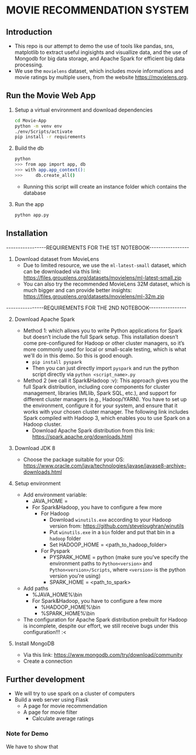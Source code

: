 # MOVIE RECOMMENDATION SYSTEM

## Introduction
- This repo is our attempt to demo the use of tools like pandas, sns, matplotlib to extract useful ingisights and visuallize data, and the use of Mongodb for big data storage, and Apache Spark for efficient big data processing.
- We use the `movielens` dataset, which includes movie informations and movie ratings by multiple users, from the website https://movielens.org.

## Run the Movie Web App
1. Setup a virtual environment and download dependencies
    ```sh
    cd Movie-App
    python -m venv env
    ./env/Scripts/activate
    pip install -r requirements
    ```

2. Build the db
    ```sh
    python
    >>> from app import app, db
    >>> with app.app_context():
    >>>     db.create_all()
    ```
    - Running this script will create an instance folder which contains the database

3. Run the app
    ```sh
    python app.py
    ```

## Installation
-----------------REQUIREMENTS FOR THE 1ST NOTEBOOK-----------------

1. Download dataset from MovieLens
    - Due to limited resource, we use the `ml-latest-small` dataset, which can be downloaded via this link: https://files.grouplens.org/datasets/movielens/ml-latest-small.zip
    - You can also try the recommended MovieLens 32M dataset, which is much bigger and can provide better insights: https://files.grouplens.org/datasets/movielens/ml-32m.zip
    

----------------REQUIREMENTS FOR THE 2ND NOTEBOOK----------------

2. Download Apache Spark
    - Method 1: which allows you to write Python applications for Spark but doesn’t include the full Spark setup. This installation doesn’t come pre-configured for Hadoop or other cluster managers, so it’s more commonly used for local or small-scale testing, which is what we'll do in this demo. So this is good enough.
        - `pip install pyspark`
        - Then you can just directly import `pyspark` and run the python script directly via `python <script_name>.py`
    - Method 2 (we call it Spark&Hadoop :v): This approach gives you the full Spark distribution, including core components for cluster management, libraries (MLlib, Spark SQL, etc.), and support for different cluster managers (e.g., Hadoop/YARN). You have to set up the environment, configure it for your system, and ensure that it works with your chosen cluster manager. The following link includes Spark compiled with Hadoop 3, which enables you to use Spark on a Hadoop cluster.
        - Download Apache Spark distribution from this link: https://spark.apache.org/downloads.html

3. Download JDK 8
    - Choose the package suitable for your OS: https://www.oracle.com/java/technologies/javase/javase8-archive-downloads.html

4. Setup environment
    - Add environment variable:
        - JAVA_HOME = <path-to-your-jdk>
        - For Spark&Hadoop, you have to configure a few more
            - For Hadoop
                - Download `winutils.exe` according to your Hadoop version from: https://github.com/steveloughran/winutils
                - Put `winutils.exe` in a `bin` folder and put that bin in a `hadoop` folder
                - Set HADOOP_HOME = <path_to_hadoop_folder>
            - For Pyspark
                - PYSPARK_HOME = python (make sure you've specify the environment paths to `Python<version>` and `Python<version>/Scripts`, where `<version>` is the python version you're using)
                - SPARK_HOME = <path_to_spark>
    - Add paths
        - %JAVA_HOME%\bin
        - For Spark&Hadoop, you have to configure a few more
            - %HADOOP_HOME%\bin
            - %SPARK_HOME%\bin
    - The configuration for Apache Spark distribution prebuilt for Hadoop is incomplete, despite our effort, we still receive bugs under this configuration!!! :<

5. Install MongoDB
    - Via this link: https://www.mongodb.com/try/download/community
    - Create a connection

## Further development
- We will try to use spark on a cluster of computers
- Build a web server using Flask
    - A page for movie recommendation
    - A page for movie filter
        - Calculate average ratings

### Note for Demo

We have to show that 
